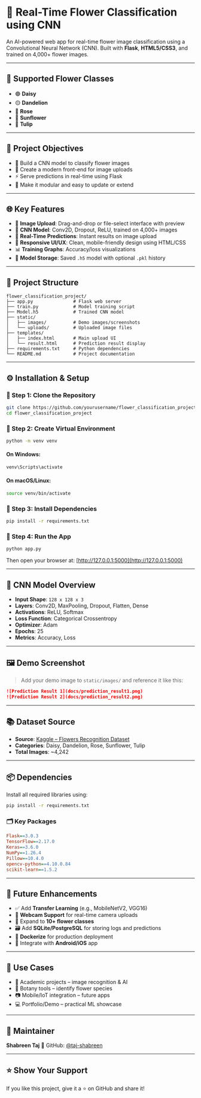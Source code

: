 # 🌸 Real-Time Flower Classification using CNN

An AI-powered web app for real-time flower image classification using a Convolutional Neural Network (CNN).
Built with **Flask**, **HTML5/CSS3**, and trained on 4,000+ flower images.

---

## 🌼 Supported Flower Classes

* 🟣 **Daisy**
* 🟡 **Dandelion**
* 🌹 **Rose**
* 🌻 **Sunflower**
* 🌷 **Tulip**

---

## 🎯 Project Objectives

* 🧠 Build a CNN model to classify flower images
* 🎨 Create a modern front-end for image uploads
* ⚡️ Serve predictions in real-time using Flask
* 🔧 Make it modular and easy to update or extend

---

## 🌐 Key Features

* 📄 **Image Upload**: Drag-and-drop or file-select interface with preview
* 🧠 **CNN Model**: Conv2D, Dropout, ReLU, trained on 4,000+ images
* 📡 **Real-Time Predictions**: Instant results on image upload
* 🎨 **Responsive UI/UX**: Clean, mobile-friendly design using HTML/CSS
* 📊 **Training Graphs**: Accuracy/loss visualizations
* 📀 **Model Storage**: Saved `.h5` model with optional `.pkl` history

---

## 📁 Project Structure

```plaintext
flower_classification_project/
├── app.py               # Flask web server
├── train.py             # Model training script
├── Model.h5             # Trained CNN model
├── static/
│   ├── images/          # Demo images/screenshots
│   └── uploads/         # Uploaded image files
├── templates/
│   ├── index.html       # Main upload UI
│   └── result.html      # Prediction result display
├── requirements.txt     # Python dependencies
└── README.md            # Project documentation
```

---

## ⚙️ Installation & Setup

### 🔹 Step 1: Clone the Repository

```bash
git clone https://github.com/yourusername/flower_classification_project.git
cd flower_classification_project
```

### 🔹 Step 2: Create Virtual Environment

```bash
python -m venv venv
```

#### On Windows:

```bash
venv\Scripts\activate
```

#### On macOS/Linux:

```bash
source venv/bin/activate
```

### 🔹 Step 3: Install Dependencies

```bash
pip install -r requirements.txt
```

### 🔹 Step 4: Run the App

```bash
python app.py
```

Then open your browser at:
[http://127.0.0.1:5000](http://127.0.0.1:5000)

---

## 🧠 CNN Model Overview

* **Input Shape**: `128 x 128 x 3`
* **Layers**: Conv2D, MaxPooling, Dropout, Flatten, Dense
* **Activations**: ReLU, Softmax
* **Loss Function**: Categorical Crossentropy
* **Optimizer**: Adam
* **Epochs**: 25
* **Metrics**: Accuracy, Loss

---

## 🖼️ Demo Screenshot

> Add your demo image to `static/images/` and reference it like this:

```markdown
![Prediction Result 1](docs/prediction_result1.png)
![Prediction Result 2](docs/prediction_result2.png)

```

---

## 📚 Dataset Source

* **Source**: [Kaggle – Flowers Recognition Dataset](https://www.kaggle.com/datasets/alxmamaev/flowers-recognition)
* **Categories**: Daisy, Dandelion, Rose, Sunflower, Tulip
* **Total Images**: \~4,242

---

## 📦 Dependencies

Install all required libraries using:

```bash
pip install -r requirements.txt
```

### 🗂️ Key Packages

```ini
Flask==3.0.3
TensorFlow==2.17.0
Keras==3.6.0
NumPy==1.26.4
Pillow==10.4.0
opencv-python==4.10.0.84
scikit-learn==1.5.2
```

---

## 🧹 Future Enhancements

* ✅ Add **Transfer Learning** (e.g., MobileNetV2, VGG16)
* 📸 **Webcam Support** for real-time camera uploads
* 🌸 Expand to **10+ flower classes**
* 🗃️ Add **SQLite/PostgreSQL** for storing logs and predictions
* 🐳 **Dockerize** for production deployment
* 📱 Integrate with **Android/iOS** app

---

## 💼 Use Cases

* 🧪 Academic projects – image recognition & AI
* 🌷 Botany tools – identify flower species
* 📷 Mobile/IoT integration – future apps
* 💻 Portfolio/Demo – practical ML showcase

---

## 👤 Maintainer

**Shabreen Taj**
🔗 GitHub: [@taj-shabreen](https://github.com/taj-shabreen)

---

## ⭐️ Show Your Support

If you like this project, give it a ⭐ on GitHub and share it!
